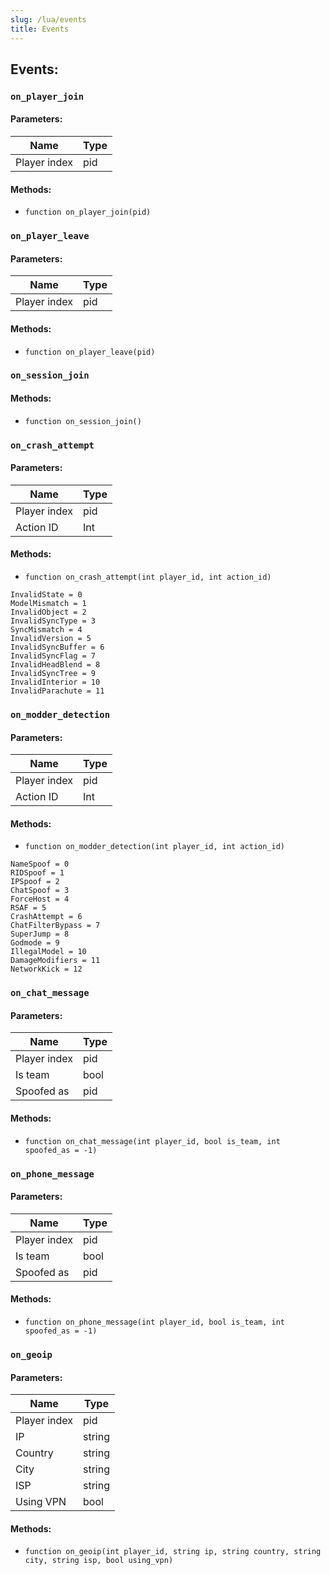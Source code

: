 ```yaml
---
slug: /lua/events
title: Events
---
```


## Events:

### `on_player_join`

#### Parameters:

| Name         | Type |
| ------------ | ---- |
| Player index | pid  |

#### Methods:

* `function on_player_join(pid)`

### `on_player_leave`

#### Parameters:

| Name         | Type |
| ------------ | ---- |
| Player index | pid  |

#### Methods:

* `function on_player_leave(pid)`

### `on_session_join`

#### Methods:

* `function on_session_join()`

### `on_crash_attempt`

#### Parameters:

| Name         | Type |
| ------------ | ---- |
| Player index | pid  |
| Action ID    | Int  |

#### Methods:

* `function on_crash_attempt(int player_id, int action_id)`

```ebnf
InvalidState = 0
ModelMismatch = 1
InvalidObject = 2
InvalidSyncType = 3
SyncMismatch = 4
InvalidVersion = 5
InvalidSyncBuffer = 6
InvalidSyncFlag = 7
InvalidHeadBlend = 8
InvalidSyncTree = 9
InvalidInterior = 10
InvalidParachute = 11
```

### `on_modder_detection`

#### Parameters:

| Name         | Type |
| ------------ | ---- |
| Player index | pid  |
| Action ID    | Int  |

#### Methods:

* `function on_modder_detection(int player_id, int action_id)`

```ebnf
NameSpoof = 0
RIDSpoof = 1
IPSpoof = 2
ChatSpoof = 3
ForceHost = 4
RSAF = 5
CrashAttempt = 6
ChatFilterBypass = 7
SuperJump = 8
Godmode = 9
IllegalModel = 10
DamageModifiers = 11
NetworkKick = 12
```

### `on_chat_message`

#### Parameters:

| Name         | Type |
| ------------ | ---- |
| Player index | pid  |
| Is team      | bool |
| Spoofed as   | pid  |

#### Methods:

* `function on_chat_message(int player_id, bool is_team, int spoofed_as = -1)`

### `on_phone_message`

#### Parameters:

| Name         | Type |
| ------------ | ---- |
| Player index | pid  |
| Is team      | bool |
| Spoofed as   | pid  |

#### Methods:

* `function on_phone_message(int player_id, bool is_team, int spoofed_as = -1)`

### `on_geoip`

#### Parameters:

| Name         | Type   |
| ------------ | ------ |
| Player index | pid    |
| IP           | string |
| Country      | string |
| City         | string |
| ISP          | string |
| Using VPN    | bool   |

#### Methods:

* `function on_geoip(int player_id, string ip, string country, string city, string isp, bool using_vpn)`